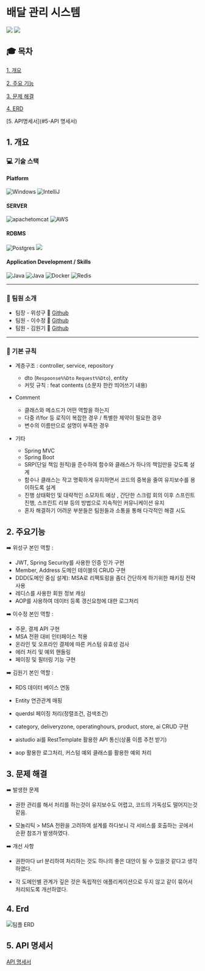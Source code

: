 # 배달 관리 시스템
<img src="https://img.shields.io/badge/github-181717?style=for-the-badge&logo=github&logoColor=white">
<img src="https://capsule-render.vercel.app/api?type=wave&color=auto&height=300&section=header&text=배달관리시스템&fontSize=90" />

## :mortar_board: 목차
[1. 개요](#1-개요)

[2. 주요 기능](#2-주요기능)

[3. 문제 해결](#3-문제해결)

[4. ERD](#4-erd)

[5. API명세서](#5-API 명세서)


## 1. 개요
### :computer: 기술 스택
#### Platform
![Windows](https://img.shields.io/badge/Windows-0078D6?style=for-the-badge&logo=windows&logoColor=white)
![IntelliJ](https://img.shields.io/badge/IntelliJ-0078D6.svg?style=for-the-badge&logo=intellijidea&logoColor=#000000)

#### SERVER
![apachetomcat](https://img.shields.io/badge/tomcat-0078D6.svg?style=for-the-badge&logo=apachetomcat&logoColor=yellow)
![AWS](https://img.shields.io/badge/AWS-%23FF9900.svg?style=for-the-badge&logo=amazon-aws&logoColor=white)

#### RDBMS
![Postgres](https://img.shields.io/badge/postgres-%23316192.svg?style=for-the-badge&logo=postgresql&logoColor=white)
<img src="https://img.shields.io/badge/JPA-0078D6?style=for-the-badge&logo=MyBatis&logoColor=white">


#### Application Development / Skills
![Java](https://img.shields.io/badge/Java-0078D6?style=for-the-badge&logo=openjdk&logoColor=white)
![Java](https://img.shields.io/badge/springboot-0078D6?style=for-the-badge&logo=springboot&logoColor=#)
![Docker](https://img.shields.io/badge/docker-%230db7ed.svg?style=for-the-badge&logo=docker&logoColor=white)
![Redis](https://img.shields.io/badge/redis-%23DD0031.svg?style=for-the-badge&logo=redis&logoColor=white)



 
 
<hr>

### :busts_in_silhouette: 팀원 소개
- 팀장 - 위성구 :walking:  [Github](https://github.com/weseonggu)  
- 팀원 - 이수정 :walking: [Github](https://github.com/Krystal-13)
- 팀원 - 김원기 :walking: [Github](https://github.com/TrendFollow)
<hr>

### :flags: 기본 규칙
- 계층구조 : controller, service, repository 
  - dto (`Respoonse%%Dto` `Request%%Dto`), entity
  - 커밋 규칙 : feat contents (소문자 한칸 띄어쓰기 내용)
    
- Comment
  - 클래스와 메소드가 어떤 역할을 하는지
  - 다중 if/for 등 로직이 복잡한 경우 / 특별한 제약이 필요한 경우
  - 변수의 이름만으로 설명이 부족한 경우
 
- 기타
  - Spring MVC
  - Spring Boot
  - SRP(단일 책임 원칙)을 준수하여 함수와 클래스가 하나의 책임만을 갖도록 설계
  - 함수나 클래스는 작고 명확하게 유지하면서 코드의 중복을 줄여 유지보수를 용이하도록 설계
  - 진행 상태확인 및 대략적인 소모차트 예상 , 간단한 스크럼 회의 이후 스프린트 진행, 스프린트 리뷰 등의 방법으로 지속적인 커뮤니케이션 유지
  - 혼자 해결하기 어려운 부분들은 팀원들과 소통을 통해 다각적인 해결 시도
 

## 2. 주요기능
:arrow_right: 위성구 
본인 역할 : 
  - JWT, Spring Security를 사용한 인증 인가 구현
  - Member, Address 도메인 테이블의 CRUD 구현
  - DDD(도메인 중심 설계): MSA로 리팩토링을 좀더 간단하게 하기위한 패키징 전략 사용
  - 레디스를 사용한 회원 정보 캐싱
  - AOP를 사용하여 데이터 등록 갱신요청에 대한 로그처리

:arrow_right: 이수정
본인 역할 : 
  - 주문, 결제 API 구현
  - MSA 전환 대비 인터페이스 적용
  - 온라인 및 오프라인 결제에 따른 커스텀 유효성 검사
  - 에러 처리 및 예외 핸들링
  - 페이징 및 필터링 기능 구현

:arrow_right: 김원기
본인 역할 : 
- RDS 데이터 베이스 연동

- Entity 연관관계 매핑

- querdsl 페이징 처리(정렬조건, 검색조건)

- category, deliveryzone, operatinghours, product, store, ai CRUD 구현

- aistudio ai를 RestTemplate 활용한 API 통신(상품 이름 추천 받기)

- aop 활용한 로그처리, 커스텀 예외 클래스를 활용한 예외 처리

## 3. 문제 해결
:arrow_right: 발생한 문제

- 권한 관리를 해서 처리를 하는것이 유지보수도 어렵고, 코드의 가독성도 떨어지는것 같음.

- 모놀리틱 > MSA 전환을 고려하여 설계를 하다보니 각 서비스를 호출하는 곳에서 순환 참조가 발생하였다.

:arrow_right: 개선 사항

- 권한마다 url 분리하여 처리하는 것도 하나의 좋은 대안이 될 수 있을것 같다고 생각하였다.

- 각 도메인별 관계가 깊은 것은 독립적인 애플리케이션으로 두지 않고 같이 묶어서 처리되도록 개선하였다.



## 4. Erd
![팀플 ERD](https://github.com/weseonggu/sparta26project/blob/master/ERD.png)

## 5. API 명세서
[API 명세서](https://imported-turner-0f5.notion.site/e498bae6ae144848bbbae6963eacabb4?v=6f312b3188ba42aeb9bc0e1b1344758d&pvs=4)











